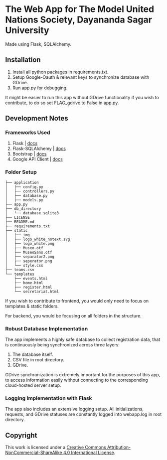 # The Web App for The Model United Nations Society, Dayananda Sagar University
Made using Flask, SQLAlchemy.

## Installation
1. Install all python packages in requirements.txt.
2. Setup Google-Oauth & relevant keys to synchronize database with GDrive.
3. Run app.py for debugging.

It might be easier to run this app without GDrive functionality if you wish to contribute, to do so set FLAG_gdrive to False in app.py.

## Development Notes

### Frameworks Used

1. Flask | [docs](https://flask.palletsprojects.com/en/3.0.x/)
2. Flask-SQLAlchemy | [docs](https://flask-sqlalchemy.palletsprojects.com/en/3.1.x/)
3. Bootstrap | [docs](https://getbootstrap.com/docs/5.0/getting-started/introduction/)
4. Google API Client | [docs](https://github.com/googleapis/google-api-python-client/blob/main/docs/README.md)

### Folder Setup

```shell
├── application
│   ├── config.py
│   ├── controllers.py
│   ├── database.py
│   ├── models.py
├── app.py
├── db_directory
│   └── database.sqlite3
├── LICENSE
├── README.md
├── requirements.txt
├── static
│   ├── img
│   ├── logo_white_notext.svg
│   ├── logo_white.png
│   ├── Museo.otf
│   ├── MuseoSans.otf
│   ├── separator2.png
│   ├── seperator.png
│   └── style.css
├── teams.csv
└── templates
    ├── events.html
    ├── home.html
    ├── register.html
    └── secretariat.html
```

If you wish to contribute to frontend, you would only need to focus on templates & static folders.

For backend, you would be focusing on all folders in the structure.

### Robust Database Implementation
The app implements a highly safe database to collect registration data, that is continuously being synchronized across three layers:

1. The database itself.
2. CSV file in root directory.
3. GDrive.

GDrive synchronization is extremely important for the purposes of this app, to access information easily without connecting to the corresponding cloud-hosted server setup.

### Logging Implementation with Flask

The app also includes an extensive logging setup. All initializations, requests, and GDrive statuses are constantly logged into webapp.log in root directory.

## Copyright

This work is licensed under a
[Creative Commons Attribution-NonCommercial-ShareAlike 4.0 International License][cc-by-nc-sa].

[cc-by-nc-sa]: http://creativecommons.org/licenses/by-nc-sa/4.0/

